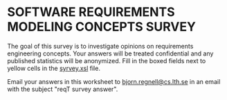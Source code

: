 # SOFTWARE REQUIREMENTS MODELING CONCEPTS SURVEY

The goal of this survey is to investigate opinions on requirements engineering concepts. Your answers will be treated confidential and any published statistics will be anonymized. Fill in the boxed fields next to yellow cells in the [syrvey.xsl] file.

Email your answers in this worksheet to bjorn.regnell@cs.lth.se in an email with the subject "reqT survey answer".

[syrvey.xsl]: https://github.com/reqT/reqT/raw/3.0.x/survey/reqT-survey.xls